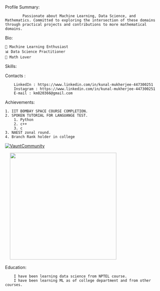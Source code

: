 Profile Summary:

			Passionate about Machine Learning, Data Science, and Mathematics. Committed to exploring the intersection of these domains through practical projects and contributions to more mathematical domains.

Bio:

	🤖 Machine Learning Enthusiast
	📊 Data Science Practitioner
	🧮 Math Lover


Skills:

	

Contacts :

		LinkedIn : https://www.linkedin.com/in/kunal-mukherjee-447300251
		Instagram : https://www.linkedin.com/in/kunal-mukherjee-447300251
  		E-mail : km820366@gmail.com


Achievements:

 	1. IIT BOMBAY SPACE COURSE COMPLETION.
	2. SPOKEN TUTORIAL FOR LANGUANGE TEST.
		1. Python
		2. c++
		3. c
	3. NAEST zonal round.
 	4. Branch Rank holder in college
  [![VauntCommunity](https://api.vaunt.dev/v1/github/entities/kunal2026/badges/community)](https://community.vaunt.dev/board/kunal2026)

<p>
    <img src="https://api.vaunt.dev/v1/github/entities/kunal2026/achievements?format=svg&limit=3&raw=true" width="350" />
</p>

Education:

		I have been learning data science from NPTEL course.
	 	I have been learning ML as of college department and from other courses.


	



